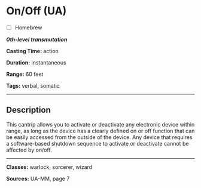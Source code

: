 # On/Off (UA)

- [ ] Homebrew

***0th-level transmutation***

**Casting Time:** action

**Duration:** instantaneous

**Range:** 60 feet

**Tags:** verbal, somatic

---

## Description
This cantrip allows you to activate or deactivate any electronic device within range, as long as the device has a clearly defined on or off function that can be easily accessed from the outside of the device.
Any device that requires a software-based shutdown sequence to activate or deactivate cannot be affected by on/off.

---

**Classes:** warlock, sorcerer, wizard

**Sources:** UA-MM, page 7
